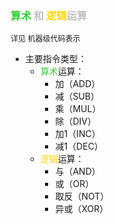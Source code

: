 <div style="float: left; width: 64%; padding: 1%;">

###  <span style="color: LimeGreen;">算术</span> <span style="color: silver;">和 <span style="color: Gold;">逻辑</span>运算  
<span style="font-size: 12px;">  详见 机器级代码表示
- 主要指令类型：
  -  <span style="color: LimeGreen;">算术</span>运算：
     - 加（ADD）
     - 减（SUB）
     - 乘（MUL）
     - 除（DIV）
     - 加1（INC）
     - 减1（DEC）
  -  <span style="color: Gold;">逻辑</span>运算：
     - 与（AND）
     - 或（OR）
     - 取反（NOT）
     - 异或（XOR）
</div>
<div style="float: right; width: 26%; padding: 1%;">

</div>
<div style="clear: both;"></div>
